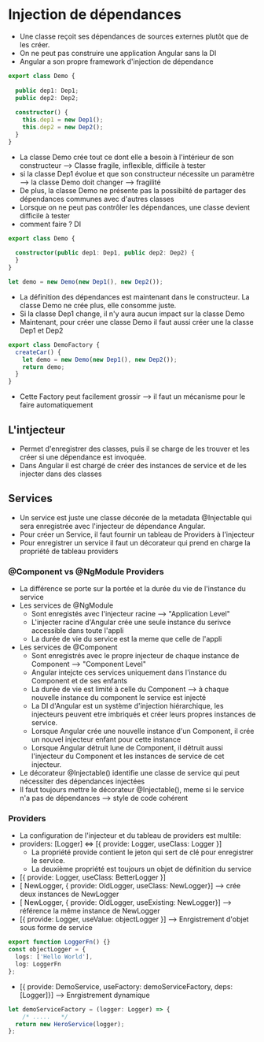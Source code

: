# Injection de dépendances
* Une classe reçoit ses dépendances de sources externes plutôt que de les créer.
* On ne peut pas construire une application Angular sans la DI
* Angular a son propre framework d'injection de dépendance
```typescript
export class Demo {
 
  public dep1: Dep1;
  public dep2: Dep2;
 
  constructor() {
    this.dep1 = new Dep1();
    this.dep2 = new Dep2();
  }
}
```
* La classe Demo crée tout ce dont elle a besoin à l'intérieur de son constructeur --> Classe fragile, inflexible, difficile à tester
* si la classe Dep1 évolue et que son constructeur nécessite un paramètre --> la classe Demo doit changer --> fragilité
* De plus, la classe Demo ne présente pas la possibilté de partager des dépendances communes avec d'autres classes
* Lorsque on ne peut pas contrôler les dépendances, une classe devient difficile à tester
* comment faire ? DI 
```typescript
export class Demo {
 
  constructor(public dep1: Dep1, public dep2: Dep2) {
  }
}

let demo = new Demo(new Dep1(), new Dep2());
```
* La définition des dépendances est maintenant dans le constructeur. La classe Demo ne crée plus, elle consomme juste.
* Si la classe Dep1 change, il n'y aura aucun impact sur la classe Demo
* Maintenant, pour créer une classe Demo il faut aussi créer une la classe Dep1 et Dep2 
```typescript
export class DemoFactory {
  createCar() {
    let demo = new Demo(new Dep1(), new Dep2());
    return demo;
  }
}
```
* Cette Factory peut facilement grossir --> il faut un mécanisme pour le faire automatiquement

## L'intjecteur
* Permet d'enregistrer des classes, puis il se charge de les trouver et les créer si une dépendance est invoquée.
* Dans Angular il est chargé de créer des instances de service et de les injecter dans des classes

## Services
* Un service est juste une classe décorée de la metadata @Injectable qui sera enregistrée avec l'injecteur de dépendance Angular.
* Pour créer un Service, il faut fournir un tableau de Providers à l'injecteur
* Pour enregistrer un service il faut un décorateur qui prend en charge la propriété de tableau providers
### @Component vs @NgModule Providers
* La différence se porte sur la portée et la durée du vie de l'instance du service
* Les services de @NgModule 
    - Sont enregistés avec l'injecteur racine --> "Application Level"
    - L'injecter racine d'Angular crée une seule instance du serivce accessible dans toute l'appli
    - La durée de vie du service est la meme que celle de l'appli
* Les services de @Component
    - Sont enregistrés avec le propre injecteur de chaque instance de Component --> "Component Level"
    - Angular intejcte ces services uniquement dans l'instance du Component et de ses enfants
    - La durée de vie est limité à celle du Component --> à chaque nouvelle instance du component le service est injecté 
    - La DI d'Angular est un système d'injection hiérarchique, les injecteurs peuvent etre imbriqués et créer leurs propres instances de service.
    - Lorsque Angular crée une nouvelle instance d'un Component, il crée un nouvel injecteur enfant pour cette instance
    - Lorsque Angular détruit lune de Component, il détruit aussi l'injecteur du Component et les instances de service de cet injecteur.
* Le décorateur @Injectable() identifie une classe de service qui peut nécessiter des dépendances injectées
* Il faut toujours mettre le décorateur @Injectable(), meme si le service n'a pas de dépendances --> style de code cohérent
### Providers
* La configuration de l'injecteur et du tableau de providers est multile:
* providers: [Logger] <=> [{ provide: Logger, useClass: Logger }]
    - La propriété provide contient le jeton qui sert de clé pour enregistrer le service.
    - La deuxième propriété est toujours un objet de définition du service
* [{ provide: Logger, useClass: BetterLogger }]
* [ NewLogger, { provide: OldLogger, useClass: NewLogger}] --> crée deux instances de NewLogger
* [ NewLogger, { provide: OldLogger, useExisting: NewLogger}] --> référence la même instance de NewLogger
* [{ provide: Logger, useValue: objectLogger }] --> Enrgistrement d'objet sous forme de service
```typescript
export function LoggerFn() {}
const objectLogger = {
  logs: ['Hello World'],
  log: LoggerFn
};
```
* [{ provide: DemoService, useFactory: demoServiceFactory, deps: [Logger]}] --> Enrgistrement dynamique
```typescript
let demoServiceFactory = (logger: Logger) => {
    /* .....   */
  return new HeroService(logger);
};
```